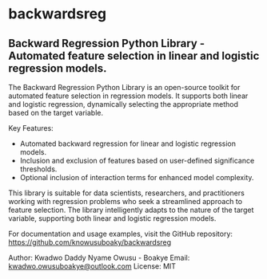 # backwardsreg

## Backward Regression Python Library - Automated feature selection in linear and logistic regression models.

The Backward Regression Python Library is an open-source toolkit for automated feature selection in regression models. It supports both linear and logistic regression, dynamically selecting the appropriate method based on the target variable.

Key Features:
- Automated backward regression for linear and logistic regression models.
- Inclusion and exclusion of features based on user-defined significance thresholds.
- Optional inclusion of interaction terms for enhanced model complexity.

This library is suitable for data scientists, researchers, and practitioners working with regression problems who seek a streamlined approach to feature selection. The library intelligently adapts to the nature of the target variable, supporting both linear and logistic regression models.

For documentation and usage examples, visit the GitHub repository: https://github.com/knowusuboaky/backwardsreg

Author: Kwadwo Daddy Nyame Owusu - Boakye
Email: kwadwo.owusuboakye@outlook.com
License: MIT

